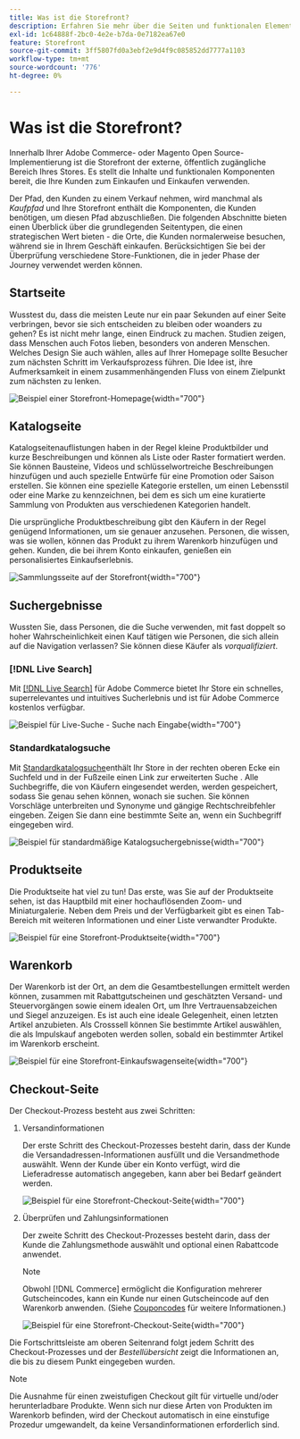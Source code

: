 ```yaml
---
title: Was ist die Storefront?
description: Erfahren Sie mehr über die Seiten und funktionalen Elemente, die Ihr Store bereitstellen kann, um das Einkaufserlebnis für Ihre Kunden zu unterstützen.
exl-id: 1c64888f-2bc0-4e2e-b7da-0e7182ea67e0
feature: Storefront
source-git-commit: 3ff5807fd0a3ebf2e9d4f9c085852dd7777a1103
workflow-type: tm+mt
source-wordcount: '776'
ht-degree: 0%

---
```


# Was ist die Storefront?

Innerhalb Ihrer Adobe Commerce- oder Magento Open Source-Implementierung ist die Storefront der externe, öffentlich zugängliche Bereich Ihres Stores. Es stellt die Inhalte und funktionalen Komponenten bereit, die Ihre Kunden zum Einkaufen und Einkaufen verwenden.

Der Pfad, den Kunden zu einem Verkauf nehmen, wird manchmal als _Kaufpfad_ und Ihre Storefront enthält die Komponenten, die Kunden benötigen, um diesen Pfad abzuschließen. Die folgenden Abschnitte bieten einen Überblick über die grundlegenden Seitentypen, die einen strategischen Wert bieten - die Orte, die Kunden normalerweise besuchen, während sie in Ihrem Geschäft einkaufen. Berücksichtigen Sie bei der Überprüfung verschiedene Store-Funktionen, die in jeder Phase der Journey verwendet werden können.

## Startseite

Wusstest du, dass die meisten Leute nur ein paar Sekunden auf einer Seite verbringen, bevor sie sich entscheiden zu bleiben oder woanders zu gehen? Es ist nicht mehr lange, einen Eindruck zu machen. Studien zeigen, dass Menschen auch Fotos lieben, besonders von anderen Menschen. Welches Design Sie auch wählen, alles auf Ihrer Homepage sollte Besucher zum nächsten Schritt im Verkaufsprozess führen. Die Idee ist, ihre Aufmerksamkeit in einem zusammenhängenden Fluss von einem Zielpunkt zum nächsten zu lenken.

![Beispiel einer Storefront-Homepage](./assets/storefront-homepage-full.png){width="700"}

## Katalogseite

Katalogseitenauflistungen haben in der Regel kleine Produktbilder und kurze Beschreibungen und können als Liste oder Raster formatiert werden. Sie können Bausteine, Videos und schlüsselwortreiche Beschreibungen hinzufügen und auch spezielle Entwürfe für eine Promotion oder Saison erstellen. Sie können eine spezielle Kategorie erstellen, um einen Lebensstil oder eine Marke zu kennzeichnen, bei dem es sich um eine kuratierte Sammlung von Produkten aus verschiedenen Kategorien handelt.

Die ursprüngliche Produktbeschreibung gibt den Käufern in der Regel genügend Informationen, um sie genauer anzusehen. Personen, die wissen, was sie wollen, können das Produkt zu ihrem Warenkorb hinzufügen und gehen. Kunden, die bei ihrem Konto einkaufen, genießen ein personalisiertes Einkaufserlebnis.

![Sammlungsseite auf der Storefront](./assets/storefront-collection-page.png){width="700"}

## Suchergebnisse

Wussten Sie, dass Personen, die die Suche verwenden, mit fast doppelt so hoher Wahrscheinlichkeit einen Kauf tätigen wie Personen, die sich allein auf die Navigation verlassen? Sie können diese Käufer als _vorqualifiziert_.

### [!DNL Live Search]

Mit [[!DNL Live Search]](https://experienceleague.adobe.com/docs/commerce-merchant-services/live-search/overview.html) für Adobe Commerce bietet Ihr Store ein schnelles, superrelevantes und intuitives Sucherlebnis und ist für Adobe Commerce kostenlos verfügbar.

![Beispiel für Live-Suche - Suche nach Eingabe](./assets/storefront-search-as-you-type.png){width="700"}

### Standardkatalogsuche

Mit [Standardkatalogsuche](../catalog/search.md)enthält Ihr Store in der rechten oberen Ecke ein Suchfeld und in der Fußzeile einen Link zur erweiterten Suche . Alle Suchbegriffe, die von Käufern eingesendet werden, werden gespeichert, sodass Sie genau sehen können, wonach sie suchen. Sie können Vorschläge unterbreiten und Synonyme und gängige Rechtschreibfehler eingeben. Zeigen Sie dann eine bestimmte Seite an, wenn ein Suchbegriff eingegeben wird.

![Beispiel für standardmäßige Katalogsuchergebnisse](./assets/storefront-search-results-page-full.png){width="700"}

## Produktseite

Die Produktseite hat viel zu tun! Das erste, was Sie auf der Produktseite sehen, ist das Hauptbild mit einer hochauflösenden Zoom- und Miniaturgalerie. Neben dem Preis und der Verfügbarkeit gibt es einen Tab-Bereich mit weiteren Informationen und einer Liste verwandter Produkte.

![Beispiel für eine Storefront-Produktseite](./assets/storefront-product-page-full-m.png){width="700"}

## Warenkorb

Der Warenkorb ist der Ort, an dem die Gesamtbestellungen ermittelt werden können, zusammen mit Rabattgutscheinen und geschätzten Versand- und Steuervorgängen sowie einem idealen Ort, um Ihre Vertrauensabzeichen und Siegel anzuzeigen. Es ist auch eine ideale Gelegenheit, einen letzten Artikel anzubieten. Als Crosssell können Sie bestimmte Artikel auswählen, die als Impulskauf angeboten werden sollen, sobald ein bestimmter Artikel im Warenkorb erscheint.

![Beispiel für eine Storefront-Einkaufswagenseite](./assets/storefront-cart-full.png){width="700"}

## Checkout-Seite

Der Checkout-Prozess besteht aus zwei Schritten:

1. Versandinformationen

   Der erste Schritt des Checkout-Prozesses besteht darin, dass der Kunde die Versandadressen-Informationen ausfüllt und die Versandmethode auswählt. Wenn der Kunde über ein Konto verfügt, wird die Lieferadresse automatisch angegeben, kann aber bei Bedarf geändert werden.

   ![Beispiel für eine Storefront-Checkout-Seite](./assets/storefront-checkout-shipping-full.png){width="700"}

1. Überprüfen und Zahlungsinformationen

   Der zweite Schritt des Checkout-Prozesses besteht darin, dass der Kunde die Zahlungsmethode auswählt und optional einen Rabattcode anwendet.

   >[!NOTE]
   >
   >Obwohl [!DNL Commerce] ermöglicht die Konfiguration mehrerer Gutscheincodes, kann ein Kunde nur einen Gutscheincode auf den Warenkorb anwenden. (Siehe [Couponcodes](../merchandising-promotions/price-rules-cart-coupon.md#coupon-codes) für weitere Informationen.)

   ![Beispiel für eine Storefront-Checkout-Seite](./assets/storefront-checkout-payment-full.png){width="700"}

Die Fortschrittsleiste am oberen Seitenrand folgt jedem Schritt des Checkout-Prozesses und der _Bestellübersicht_ zeigt die Informationen an, die bis zu diesem Punkt eingegeben wurden.

>[!NOTE]
>
>Die Ausnahme für einen zweistufigen Checkout gilt für virtuelle und/oder herunterladbare Produkte. Wenn sich nur diese Arten von Produkten im Warenkorb befinden, wird der Checkout automatisch in eine einstufige Prozedur umgewandelt, da keine Versandinformationen erforderlich sind.
